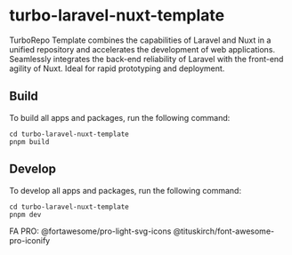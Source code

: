 # turbo-laravel-nuxt-template

TurboRepo Template combines the capabilities of Laravel and Nuxt in a unified repository and accelerates the development of web applications. Seamlessly integrates the back-end reliability of Laravel with the front-end agility of Nuxt. Ideal for rapid prototyping and deployment.

## Build

To build all apps and packages, run the following command:

```Shell
cd turbo-laravel-nuxt-template
pnpm build
```

## Develop

To develop all apps and packages, run the following command:

```Shell
cd turbo-laravel-nuxt-template
pnpm dev
```

FA PRO:
@fortawesome/pro-light-svg-icons
@tituskirch/font-awesome-pro-iconify